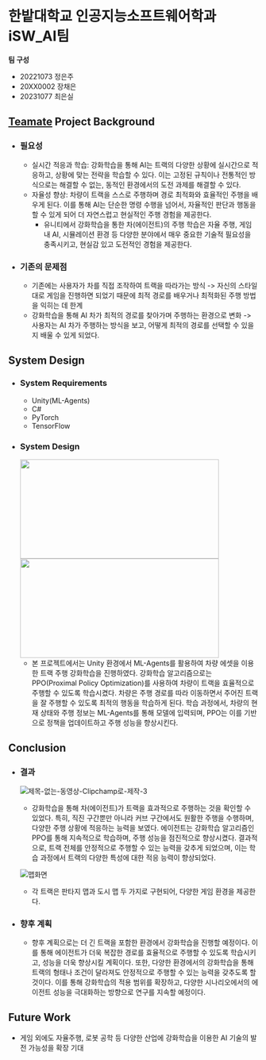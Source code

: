 # 한밭대학교 인공지능소프트웨어학과 iSW_AI팀

**팀 구성**
- 20221073 정은주
- 20XX0002 장채은
- 20231077 최은실

## <u>Teamate</u> Project Background
- ### 필요성
  - 실시간 적응과 학습: 강화학습을 통해 AI는 트랙의 다양한 상황에 실시간으로 적응하고, 상황에 맞는 전략을 학습할 수 있다. 이는 고정된 규칙이나 전통적인 방식으로는 해결할 수 없는, 동적인 환경에서의 도전 과제를 해결할 수 있다.
  - 자율성 향상: 차량이 트랙을 스스로 주행하며 경로 최적화와 효율적인 주행을 배우게 된다. 이를 통해 AI는 단순한 명령 수행을 넘어서, 자율적인 판단과 행동을 할 수 있게 되어 더 자연스럽고 현실적인 주행 경험을 제공한다.
    - 유니티에서 강화학습을 통한 차(에이전트)의 주행 학습은 자율 주행, 게임 내 AI, 시뮬레이션 환경 등 다양한 분야에서 매우 중요한 기술적 필요성을 충족시키고, 현실감 있고 도전적인 경험을 제공한다.
      
- ### 기존의 문제점
  - 기존에는 사용자가 차를 직접 조작하여 트랙을 따라가는 방식 -> 자신의 스타일대로 게임을 진행하면 되었기 때문에 최적 경로를 배우거나 최적화된 주행 방법을 익히는 데 한계
  - 강화학습을 통해 AI 차가 최적의 경로를 찾아가며 주행하는 환경으로 변화 -> 사용자는 AI 차가 주행하는 방식을 보고, 어떻게 최적의 경로를 선택할 수 있을지 배울 수 있게 되었다.
  
  
## System Design
  - ### System Requirements
    - Unity(ML-Agents)
    - C#
    - PyTorch
    - TensorFlow
  
  - ### System Design
    <img src="https://github.com/user-attachments/assets/a80198de-c064-4402-800e-e15ab023c430" width="400" height="200" style="display: inline-block; margin-right: 10px;">
    <img src="https://github.com/user-attachments/assets/3a18cfdb-abe7-4184-bf8f-0ef7d7c6fb35" width="400" height="200" style="display: inline-block;">
    
    - 본 프로젝트에서는 Unity 환경에서 ML-Agents를 활용하여 차량 에셋을 이용한 트랙 주행 강화학습을 진행하였다. 강화학습 알고리즘으로는 PPO(Proximal Policy Optimization)를 사용하여 차량이 트랙을 효율적으로 주행할 수 있도록 학습시켰다. 차량은 주행 경로를 따라 이동하면서 주어진 트랙을 잘 주행할 수 있도록 최적의 행동을 학습하게 된다. 학습 과정에서, 차량의 현재 상태와 주행 정보는 ML-Agents를 통해 모델에 입력되며, PPO는 이를 기반으로 정책을 업데이트하고 주행 성능을 향상시킨다.

       
     



  
## Conclusion
  - ### 결과
    ![제목-없는-동영상-Clipchamp로-제작-_3_](https://github.com/user-attachments/assets/681fb454-cd18-4ec8-afca-081f96015da2)
    
    - 강화학습을 통해 차(에이전트)가 트랙을 효과적으로 주행하는 것을 확인할 수 있었다. 특히, 직진 구간뿐만 아니라 커브 구간에서도 원활한 주행을 수행하며, 다양한 주행 상황에 적응하는 능력을 보였다. 에이전트는 강화학습 알고리즘인 PPO를 통해 지속적으로 학습하며, 주행 성능을 점진적으로 향상시켰다. 결과적으로, 트랙 전체를 안정적으로 주행할 수 있는 능력을 갖추게 되었으며, 이는 학습 과정에서 트랙의 다양한 특성에 대한 적응 능력이 향상되었다.

    ![맵화면](https://github.com/user-attachments/assets/2ed13af8-34df-40b7-b64e-84b69ba53fd6)
    
    - 각 트랙은 판타지 맵과 도시 맵 두 가지로 구현되어, 다양한 게임 환경을 제공한다.


  - ### 향후 계획
    - 향후 계획으로는 더 긴 트랙을 포함한 환경에서 강화학습을 진행할 예정이다. 이를 통해 에이전트가 더욱 복잡한 경로를 효율적으로 주행할 수 있도록 학습시키고, 성능을 더욱 향상시킬 계획이다. 또한, 다양한 환경에서의 강화학습을 통해 트랙의 형태나 조건이 달라져도 안정적으로 주행할 수 있는 능력을 갖추도록 할 것이다. 이를 통해 강화학습의 적용 범위를 확장하고, 다양한 시나리오에서의 에이전트 성능을 극대화하는 방향으로 연구를 지속할 예정이다.
   


## Future Work
  - 게임 외에도 자율주행, 로봇 공학 등 다양한 산업에 강화학습을 이용한 AI 기술의 발전 가능성을 확장 기대
  



